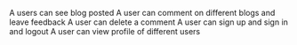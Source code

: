 A users can see blog posted
A user can comment on different blogs and leave feedback
A user can delete a comment
A user can sign up and sign in and logout
A user can view profile of different users